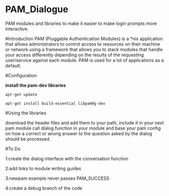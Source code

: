# PAM_Dialogue
PAM modules and libraries to make it easier to make login prompts more interactive.

#Introduction
PAM (Pluggable Authentication Modules) is a *nix application that allows administrators
to control access to resources on their machine or network using a framework that allows
you to stack modules that handle your access differently depending on the results of the
requesting user/service against each module. PAM is used for a lot of applications as a
default.

#Configuration

**install the pam-dev libraries**

`apt-get update                               `

`apt-get install build-essential libpam0g-dev `

#Using the libraries

 download the header files and add them to your path, include it in your next pam module
 call dialog function in your module and base your pam config on how a correct or wrong answer to the question asked
 by the dialog should be processed.

#To Do

1:create the dialog interface with the conversation function

2:add links to module writing guides

3:newpam example never passes PAM_SUCCESS

4:create a debug branch of the code
